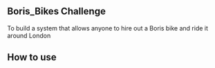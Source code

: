## Boris_Bikes Challenge

To build a system that allows anyone to hire out a Boris  bike and ride it around London

## How to use ##
